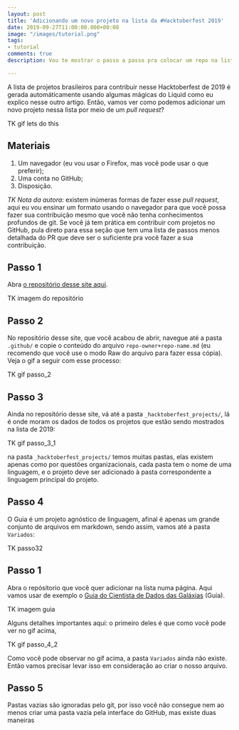 ```yaml
---
layout: post
title: 'Adicionando um novo projeto na lista da #Hacktoberfest 2019'
date: 2019-09-27T11:00:00.000+00:00
image: "/images/tutorial.png"
tags:
- tutorial
comments: true
description: Vou te mostrar o passo a passo pra colocar um repo na lista de 2019

---
```

A lista de projetos brasileiros para contribuir nesse Hacktoberfest de 2019 é gerada automáticamente usando algumas mágicas do Liquid como eu explico nesse outro artigo. Então, vamos ver como podemos adicionar um novo projeto nessa lista por meio de um _pull request_?

TK gif lets do this

## Materiais

1. Um navegador (eu vou usar o Firefox, mas você pode usar o que preferir);
2. Uma conta no GitHub;
3. Disposição.

_TK Nota da autora_: existem inúmeras formas de fazer esse _pull request_, aqui eu vou ensinar um formato usando o navegador para que você possa fazer sua contribuição mesmo que você não tenha conhecimentos profundos de git. Se você já tem prática em contribuir com projetos no GitHub, pula direto para essa seção que tem uma lista de passos menos detalhada do PR que deve ser o suficiente pra você fazer a sua contribuição.

## Passo 1

Abra [o repositório desse site aqui](https://github.com/jtemporal/jtemporal.github.io).

TK imagem do repositório

## Passo 2

No repositório desse site, que você acabou de abrir, navegue até a pasta `.github/` e copie o conteúdo do arquivo `repo-owner+repo-name.md` (eu recomendo que você use o modo Raw do arquivo para fazer essa cópia). Veja o gif a seguir com esse processo:

TK gif passo_2

## Passo 3

Ainda no repositório desse site, vá até a pasta `_hacktoberfest_projects/`, lá é onde moram os dados de todos os projetos que estão sendo mostrados na lista de 2019:

TK gif passo_3_1

na pasta `_hacktoberfest_projects/` temos muitas pastas, elas existem apenas como por questões organizacionais, cada pasta tem o nome de uma linguagem, e o projeto deve ser adicionado à pasta correspondente a linguagem principal do projeto.

## Passo 4

O Guia é um projeto agnóstico de linguagem, afinal é apenas um grande conjunto de arquivos em markdown, sendo assim, vamos até a pasta  `Variados`:

TK passo32

## Passo 1

Abra o repósitorio que você quer adicionar na lista numa página. Aqui vamos usar de exemplo o [Guia do Cientista de Dados das Galáxias](https://github.com/PizzaDeDados/datascience-pizza) (Guia).

TK imagem guia

Alguns detalhes importantes aqui: o primeiro deles é que como você pode ver no gif acima, 

TK gif passo_4_2

Como você pode observar no gif acima, a pasta `Variados` ainda não existe. Então vamos precisar levar isso em consideração ao criar o nosso arquivo.

## Passo 5

Pastas vazias são ignoradas pelo git, por isso você não consegue nem ao menos criar uma pasta vazia pela interface do GitHub, mas existe duas maneiras